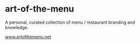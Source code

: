 # art-of-the-menu
 
A personal, curated collection of menu / restaurant branding and knowledge.

www.artofthemenu.net
